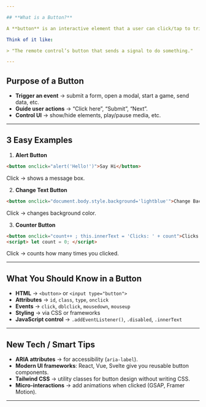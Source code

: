 ```yaml
---

## **What is a Button?**

A **button** is an interactive element that a user can click/tap to trigger an **action** in your app or website.

Think of it like:

> "The remote control’s button that sends a signal to do something."

---
```


## **Purpose of a Button**

* **Trigger an event** → submit a form, open a modal, start a game, send data, etc.
* **Guide user actions** → “Click here”, “Submit”, “Next”.
* **Control UI** → show/hide elements, play/pause media, etc.

---

## **3 Easy Examples**

1. **Alert Button**

```html
<button onclick="alert('Hello!')">Say Hi</button>
```

Click → shows a message box.

2. **Change Text Button**

```html
<button onclick="document.body.style.background='lightblue'">Change Background</button>
```

Click → changes background color.

3. **Counter Button**

```html
<button onclick="count++ ; this.innerText = 'Clicks: ' + count">Clicks: 0</button>
<script> let count = 0; </script>
```

Click → counts how many times you clicked.

---

## **What You Should Know in a Button**

* **HTML** → `<button>` or `<input type="button">`
* **Attributes** → `id`, `class`, `type`, `onclick`
* **Events** → `click`, `dblclick`, `mousedown`, `mouseup`
* **Styling** → via CSS or frameworks
* **JavaScript control** → `.addEventListener()`, `.disabled`, `.innerText`

---

## **New Tech / Smart Tips**

* **ARIA attributes** → for accessibility (`aria-label`).
* **Modern UI frameworks**: React, Vue, Svelte give you reusable button components.
* **Tailwind CSS** → utility classes for button design without writing CSS.
* **Micro-interactions** → add animations when clicked (GSAP, Framer Motion).

---


